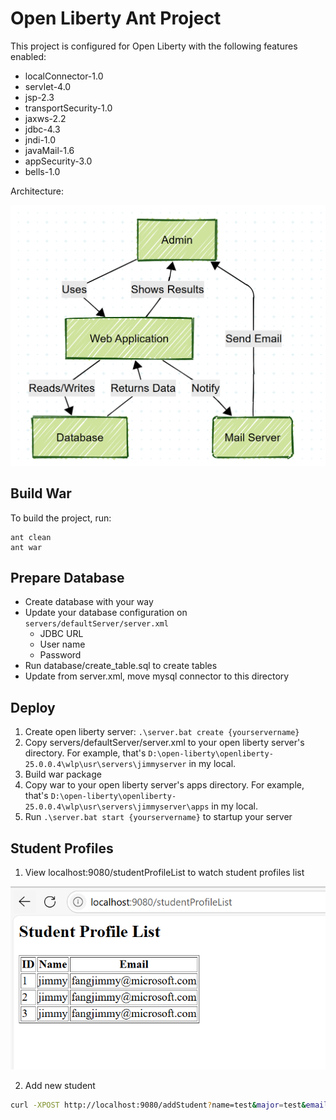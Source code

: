 # Open Liberty Ant Project

This project is configured for Open Liberty with the following features enabled:
- localConnector-1.0
- servlet-4.0
- jsp-2.3
- transportSecurity-1.0
- jaxws-2.2
- jdbc-4.3
- jndi-1.0
- javaMail-1.6
- appSecurity-3.0
- bells-1.0

Architecture:

!["Architecture"](assets/arch.png)

## Build War

To build the project, run:

```
ant clean
ant war
```

## Prepare Database

- Create database with your way
- Update your database configuration on `servers/defaultServer/server.xml`
    - JDBC URL
    - User name
    - Password
- Run database/create_table.sql to create tables
- Update <library id="mysql-lib"> from server.xml, move mysql connector to this directory

## Deploy

1. Create open liberty server: `.\server.bat create {yourservername}`
2. Copy servers/defaultServer/server.xml to your open liberty server's directory. For example, that's `D:\open-liberty\openliberty-25.0.0.4\wlp\usr\servers\jimmyserver` in my local.
3. Build war package
4. Copy war to your open liberty server's apps directory. For example, that's `D:\open-liberty\openliberty-25.0.0.4\wlp\usr\servers\jimmyserver\apps` in my local.
5. Run `.\server.bat start {yourservername}` to startup your server

## Student Profiles

1. View localhost:9080/studentProfileList to watch student profiles list

!["Architecture"](assets/student_profiles_list.png)

2. Add new student

```bash
curl -XPOST http://localhost:9080/addStudent?name=test&major=test&email=test@microsoft.com
```